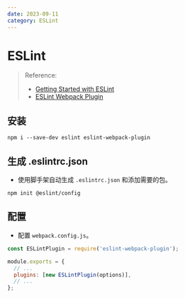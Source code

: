 ```yaml
---
date: 2023-09-11
category: ESLint
---
```


# ESLint

> Reference: 
> - [Getting Started with ESLint](https://eslint.org/docs/latest/use/getting-started)
> - [ESLint Webpack Plugin](https://webpack.js.org/plugins/eslint-webpack-plugin/)

## 安装

```npm
npm i --save-dev eslint eslint-webpack-plugin
```

## 生成 .eslintrc.json

- 使用脚手架自动生成 `.eslintrc.json` 和添加需要的包。

```
npm init @eslint/config
```

## 配置

- 配置 `webpack.config.js`。

```javascript
const ESLintPlugin = require('eslint-webpack-plugin');

module.exports = {
  // ...
  plugins: [new ESLintPlugin(options)],
  // ...
};
```
